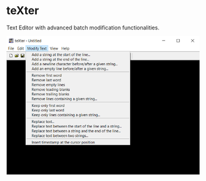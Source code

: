 # teXter

Text Editor with advanced batch modification functionalities.

![Screenshot](Screenshots/Screenshot.PNG) 
